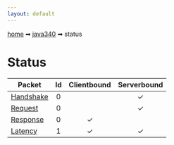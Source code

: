 ```yaml
---
layout: default
---
```


[home](/) ➡ [java340](/protocol/java340) ➡ status

# Status

Packet | Id | Clientbound | Serverbound
---|:---:|:---:|:---:
[Handshake](statushandshake) | 0 |   | ✓
[Request](statusrequest) | 0 |   | ✓
[Response](statusresponse) | 0 | ✓ |  
[Latency](statuslatency) | 1 | ✓ | ✓

